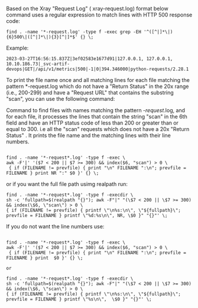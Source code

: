 Based on the  Xray "Request Log"  ( xray-request.log) format 
below command uses a regular expression to match lines with HTTP 500 response code:
```commandline
find . -name '*-request.log' -type f -exec grep -EH '^([^|]*\|){6}500\|([^|]*\|){3}[^|]*$' {} \;
```
Example:
```commandline
2023-03-27T16:56:15.837Z|3ef02583e1677d91|127.0.0.1, 127.0.0.1, 10.10.186.73|_svc-artif-devops|GET|/api/v1/metrics|500|-1|0|394.346000|python-requests/2.28.1
```

To print the file name once and all matching lines for each file matching the pattern *-request.log which do not have a "Return Status" in
the 20x range (i.e., 200-299) 
and have a "Request URL" that contains the substring "scan", you can use the following command:

Command to find files with names matching the pattern *-request*.log, and for each file, it processes the lines that
contain the string "scan" in the 6th field and have an HTTP status code of less than 200 or greater than or equal to 300.
i.e all the "scan" requests which does not have a 20x "Return Status" .
It prints the file name and the matching lines with their line numbers.
```commandline

find . -name '*-request*.log' -type f -exec \
awk -F'|' '($7 < 200 || $7 >= 300) && index($6, "scan") > 0 \
 { if (FILENAME != prevfile) { print "\n" FILENAME ":\n"; prevfile = FILENAME } print NR ":" $0 }' {} \;
```
or if you want the full file path usimg realpath run:
```
find . -name '*-request*.log' -type f -execdir \
sh -c 'fullpath=$(realpath "{}"); awk -F"|" "(\$7 < 200 || \$7 >= 300) && index(\$6, \"scan\") > 0 \
{ if (FILENAME != prevfile) { printf \"\n%s:\n\", \"${fullpath}\"; prevfile = FILENAME } printf \"%d:%s\n\", NR, \$0 }" "{}"' \;

```
If you do not want the line numbers use:
```commandline

find . -name '*-request*.log' -type f -exec \
awk -F'|' '($7 < 200 || $7 >= 300) && index($6, "scan") > 0 \
 { if (FILENAME != prevfile) { print "\n" FILENAME ":\n"; prevfile = FILENAME } print  $0 }' {} \;

or

find . -name '*-request*.log' -type f -execdir \
sh -c 'fullpath=$(realpath "{}"); awk -F"|" "(\$7 < 200 || \$7 >= 300) && index(\$6, \"scan\") > 0 \
{ if (FILENAME != prevfile) { printf \"\n%s:\n\", \"${fullpath}\"; prevfile = FILENAME } printf \"%s\n\",  \$0 }" "{}"' \;

```